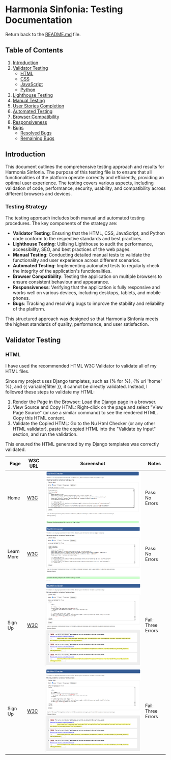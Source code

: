 # Harmonia Sinfonia: Testing Documentation

Return back to the [README.md](README.md) file.

## Table of Contents

1. [Introduction](#introduction)
2. [Validator Testing](#validator-testing)
   - [HTML](#html)
   - [CSS](#css)
   - [JavaScript](#javascript)
   - [Python](#python)
3. [Lighthouse Testing](#lighthouse-testing)
4. [Manual Testing](#manual-testing)
5. [User Stories Completion](#user-stories-completion)
6. [Automated Testing](#automated-testing)
7. [Browser Compatibility](#browser-compatibility)
8. [Responsiveness](#responsiveness)
9. [Bugs](#bugs)
   - [Resolved Bugs](#resolved-bugs)
   - [Remaining Bugs](#remaining-bugs)

## Introduction

This document outlines the comprehensive testing approach and results for Harmonia Sinfonia. The purpose of this testing file is to ensure that all functionalities of the platform operate correctly and efficiently, providing an optimal user experience. The testing covers various aspects, including validation of code, performance, security, usability, and compatibility across different browsers and devices.

### Testing Strategy

The testing approach includes both manual and automated testing procedures. The key components of the strategy are:

- **Validator Testing**: Ensuring that the HTML, CSS, JavaScript, and Python code conform to the respective standards and best practices.
- **Lighthouse Testing**: Utilising Lighthouse to audit the performance, accessibility, SEO, and best practices of the web pages.
- **Manual Testing**: Conducting detailed manual tests to validate the functionality and user experience across different scenarios.
- **Automated Testing**: Implementing automated tests to regularly check the integrity of the application's functionalities.
- **Browser Compatibility**: Testing the application on multiple browsers to ensure consistent behaviour and appearance.
- **Responsiveness**: Verifying that the application is fully responsive and works well on various devices, including desktops, tablets, and mobile phones.
- **Bugs**: Tracking and resolving bugs to improve the stability and reliability of the platform.

This structured approach was designed so that Harmonia Sinfonia meets the highest standards of quality, performance, and user satisfaction.

## Validator Testing

### HTML

I have used the recommended HTML W3C Validator to validate all of my HTML files.

Since my project uses Django templates, such as {% for %}, {% url 'home' %}, and {{ variable|filter }}, it cannot be directly validated. Instead, I followed these steps to validate my HTML:

1. Render the Page in the Browser: Load the Django page in a browser.
2. View Source and Copy HTML: Right-click on the page and select "View Page Source" (or use a similar command) to see the rendered HTML. Copy this HTML content.
3. Validate the Copied HTML: Go to the Nu Html Checker (or any other HTML validator), paste the copied HTML into the "Validate by Input" section, and run the validation.

This ensured the HTML generated by my Django templates was correctly validated.

| Page          | W3C URL | Screenshot                                     | Notes       |
|---------------|---------|------------------------------------------------|-------------|
| Home          | [W3C]() | ![screenshot](documentation/testing/home-pass.png) | Pass: No Errors |
| Learn More    | [W3C]() | ![screenshot](documentation/testing/learnmore-pass.png) | Pass: No Errors |
| Sign Up    | [W3C]() | ![screenshot](documentation/testing/signup-fail.png) | Fail: Three Errors |
| Sign Up    | [W3C]() | ![screenshot](documentation/testing/signup-fail.png) | Fail: Three Errors |


